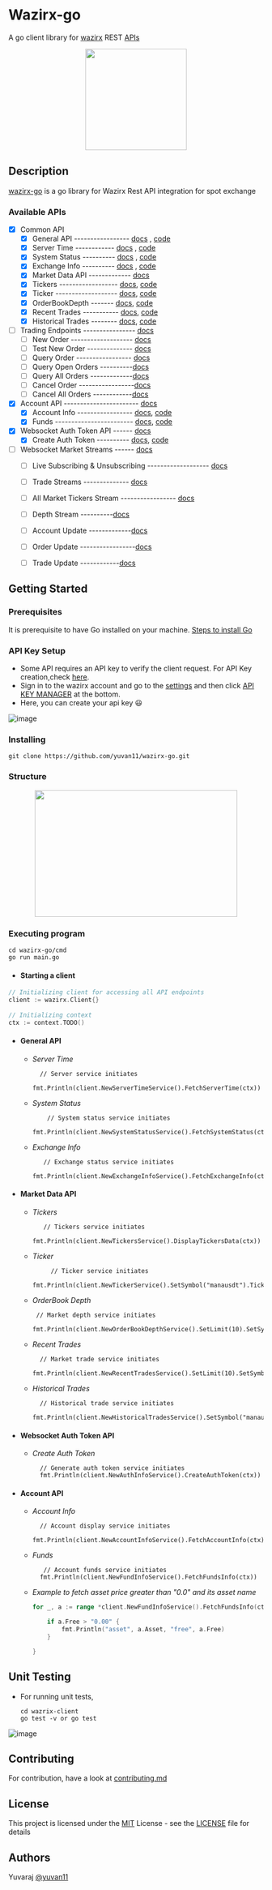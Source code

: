 # Wazirx-go
A go client library for [wazirx](https://wazirx.com/exchange) REST [APIs](https://docs.wazirx.com/)

<p align="center" >
<img  src="https://user-images.githubusercontent.com/49576526/158990567-53ceb4a8-8a75-4d15-b407-9ee9f21168c7.png" width="200" height="200">
</p>

## Description

[wazirx-go](https://github.com/yuvan11/wazirx-go) is a go library for Wazirx Rest API integration for spot exchange

### Available APIs
- [x] Common API
    - [x] General API ----------------- [docs](https://docs.wazirx.com/#general-endpoints) ,          [code](https://github.com/yuvan11/wazirx-go/blob/master/wazirx-client/general-api.go)
     - [x] Server Time ------------ [docs](https://docs.wazirx.com/#check-server-time) , [code](https://github.com/yuvan11/wazirx-go/blob/28b29c563fc9bb1e4b38f57477b40aedce85d8e5/wazirx-client/general-api.go#L57)
     - [x] System Status ---------- [docs](https://docs.wazirx.com/#system-status) , [code](https://github.com/yuvan11/wazirx-go/blob/28b29c563fc9bb1e4b38f57477b40aedce85d8e5/wazirx-client/general-api.go#L80)
     - [x] Exchange Info ---------- [docs](https://docs.wazirx.com/#exchange-info) , [code](https://github.com/yuvan11/wazirx-go/blob/28b29c563fc9bb1e4b38f57477b40aedce85d8e5/wazirx-client/general-api.go#L133)
    - [x] Market Data API ------------- [docs](https://docs.wazirx.com/#market-data-endpoints)  
     - [x] Tickers  ------------------ [docs](https://docs.wazirx.com/#24hr-tickers-price-change-statistics), [code](https://github.com/yuvan11/wazirx-go/blob/master/wazirx-client/tickers.go)
     - [x] Ticker ------------------- [docs](https://docs.wazirx.com/#24hr-ticker-price-change-statistics), [code](https://github.com/yuvan11/wazirx-go/blob/master/wazirx-client/ticker.go)
     - [x] OrderBookDepth ------- [docs](https://docs.wazirx.com/#order-book), [code](https://github.com/yuvan11/wazirx-go/blob/master/wazirx-client/orderBookDepth.go)
     - [x] Recent Trades ----------- [docs](https://docs.wazirx.com/#recent-trades-list), [code](https://github.com/yuvan11/wazirx-go/blob/master/wazirx-client/recentTrades.go)
     - [x] Historical Trades   -------- [docs](https://docs.wazirx.com/#old-trade-lookup-market_data), [code](https://github.com/yuvan11/wazirx-go/blob/master/wazirx-client/HistoricalTrade.go)
- [ ] Trading Endpoints  ----------------  [docs](https://docs.wazirx.com/#trading-endpoints)
     - [ ] New Order  ------------------- [docs](https://docs.wazirx.com/#new-order-trade)
     - [ ] Test New Order  -------------- [docs](https://docs.wazirx.com/#test-new-order-trade)
     - [ ] Query Order  ----------------- [docs](https://docs.wazirx.com/#query-order-user_data)
     - [ ] Query Open Orders  ----------[docs](https://docs.wazirx.com/#current-open-orders-user_data)
     - [ ] Query All Orders  -------------[docs](https://docs.wazirx.com/#all-orders-user_data)
     - [ ] Cancel Order  -----------------[docs](https://docs.wazirx.com/#cancel-order-trade)
     - [ ] Cancel All Orders  ------------[docs](https://docs.wazirx.com/#cancel-all-open-orders-on-a-symbol-trade)
- [x] Account API ----------------------- [docs](https://docs.wazirx.com/#account-endpoints)
     - [x] Account Info ----------------- [docs](https://docs.wazirx.com/#account-information-user_data), [code](https://github.com/yuvan11/wazirx-go/blob/master/wazirx-client/accountInfo.go)
     - [x] Funds ------------------------ [docs](https://docs.wazirx.com/#fund-details-user_data), [code](https://github.com/yuvan11/wazirx-go/blob/master/wazirx-client/funds.go)
- [x] Websocket Auth Token API  ------ [docs](https://docs.wazirx.com/#websocket-auth-tokens)
     - [x] Create Auth Token  ---------- [docs](https://docs.wazirx.com/#create-auth-token), [code](https://github.com/yuvan11/wazirx-go/blob/master/wazirx-client/authToken.go)

- [ ] Websocket Market Streams ------    [docs](https://docs.wazirx.com/#websocket-market-streams)
     - [ ] Live Subscribing & Unsubscribing  ------------------- [docs](https://docs.wazirx.com/#new-order-trade)
     - [ ] Trade Streams  -------------- [docs](https://docs.wazirx.com/#trade-streams)
     - [ ] All Market Tickers Stream  ----------------- [docs](https://docs.wazirx.com/#all-market-tickers-stream)
     - [ ] Depth Stream  ----------[docs](https://docs.wazirx.com/#depth-stream)
     - [ ] Account Update  -------------[docs](https://docs.wazirx.com/#account-update)
     - [ ] Order Update  -----------------[docs](https://docs.wazirx.com/#order-update)
     - [ ] Trade Update  ------------[docs](https://docs.wazirx.com/#trade-update)
     
    
## Getting Started

<!-- ### Dependencies

* Describe any prerequisites, libraries, OS version, etc., needed before installing program.
* ex. Windows 10 -->

### Prerequisites
It is prerequisite to have Go installed on your machine. [Steps to install Go](https://golang.org/doc/install?download)

### API Key Setup

* Some API requires an API key to verify the client request. For API Key creation,check [here](https://docs.wazirx.com/#api-key-setup).
* Sign in to the wazirx account and go to the [settings](https://wazirx.com/settings/profile) and then click [API KEY MANAGER](https://wazirx.com/settings/keys) at the bottom.
* Here, you can create your api key :smiley:

![image](https://user-images.githubusercontent.com/49576526/158996724-19916547-00be-4509-817f-b3cad1752f7d.png)


### Installing
	
	git clone https://github.com/yuvan11/wazirx-go.git

### Structure
<p align="center">
<img  src="https://user-images.githubusercontent.com/49576526/158992492-3a0197d7-7e36-45c0-b63c-5dfa277a295c.png" width="400" height="250">
</p>

### Executing program

    cd wazirx-go/cmd
    go run main.go
        
- #### Starting a client
        
``` go
// Initializing client for accessing all API endpoints
client := wazirx.Client{}
    
// Initializing context
ctx := context.TODO()
``` 

- #### General API
    - *Server Time* 
             
	     	// Server service initiates
        	fmt.Println(client.NewServerTimeService().FetchServerTime(ctx))

    - *System Status*
   
              // System status service initiates
	        fmt.Println(client.NewSystemStatusService().FetchSystemStatus(ctx))
	- *Exchange Info*
	
	         // Exchange status service initiates
            fmt.Println(client.NewExchangeInfoService().FetchExchangeInfo(ctx))

- #### Market Data API
    - *Tickers*  
    
    	     // Tickers service initiates
        	fmt.Println(client.NewTickersService().DisplayTickersData(ctx))
    - *Ticker*
    
       	       // Ticker service initiates
               fmt.Println(client.NewTickerService().SetSymbol("manausdt").TickerData(ctx))
     - *OrderBook Depth*
      
	        // Market depth service initiates
	        fmt.Println(client.NewOrderBookDepthService().SetLimit(10).SetSymbol("manausdt").DisplayOrdersBookDepth(ctx))
    - *Recent Trades*
    
	        // Market trade service initiates
        	fmt.Println(client.NewRecentTradesService().SetLimit(10).SetSymbol("manausdt").DisplayRecentMarketTrade(ctx))
    - *Historical Trades*
    
	        // Historical trade service initiates
            fmt.Println(client.NewHistoricalTradesService().SetSymbol("manausdt").DisplayHistoricalTrade(ctx))

- #### Websocket Auth Token API
    - *Create Auth Token* 
    
            // Generate auth token service initiates
            fmt.Println(client.NewAuthInfoService().CreateAuthToken(ctx))

- #### Account API
    - *Account Info* 
    
            // Account display service initiates
            fmt.Println(client.NewAccountInfoService().FetchAccountInfo(ctx))
    - *Funds*
    
             // Account funds service initiates
	        fmt.Println(client.NewFundInfoService().FetchFundsInfo(ctx))
        

     -  *Example to fetch asset price greater than "0.0" and its asset name*

        ```go
        for _, a := range *client.NewFundInfoService().FetchFundsInfo(ctx) {

            if a.Free > "0.00" {
                fmt.Println("asset", a.Asset, "free", a.Free)
            }

        }
        ```
<!--
## Help

Any advise for common problems or issues.
```
command to run if program contains helper info
```
-->

## Unit Testing 
	
-	For running unit tests, 
	
		cd wazrix-client
		go test -v or go test
![image](https://user-images.githubusercontent.com/49576526/159119199-bf969747-f710-4fd7-9107-d3dcbbde17ac.png)

## Contributing
For contribution, have a look at [contributing.md](https://github.com/yuvan11/wazirx-go/blob/master/CONTRIBUTING.md)

## License

This project is licensed under the [MIT](https://en.wikipedia.org/wiki/MIT_License) License - see the [LICENSE](https://github.com/yuvan11/wazirx-go/blob/master/LICENSE) file for details

## Authors

Yuvaraj [@yuvan11](https://twitter.com/yuvaraj_11_)

<!--
## Version History

* 0.2
    * Various bug fixes and optimizations
    * See [commit change]() or See [release history]()
* 0.1
    * Initial Release


-->
